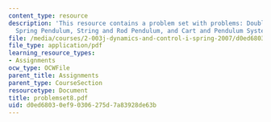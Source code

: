```yaml
---
content_type: resource
description: 'This resource contains a problem set with problems: Double Mass and
  Spring Pendulum, String and Rod Pendulum, and Cart and Pendulum System.'
file: /media/courses/2-003j-dynamics-and-control-i-spring-2007/d0ed68030ef90306275d7a83928de63b_problemset8.pdf
file_type: application/pdf
learning_resource_types:
- Assignments
ocw_type: OCWFile
parent_title: Assignments
parent_type: CourseSection
resourcetype: Document
title: problemset8.pdf
uid: d0ed6803-0ef9-0306-275d-7a83928de63b
---
```

